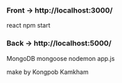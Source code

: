 



### Front -> http://localhost:3000/ 
react
npm start
### Back  -> http://localhost:5000/
MongoDB mongoose
nodemon app.js

make by Kongpob Kamkham
